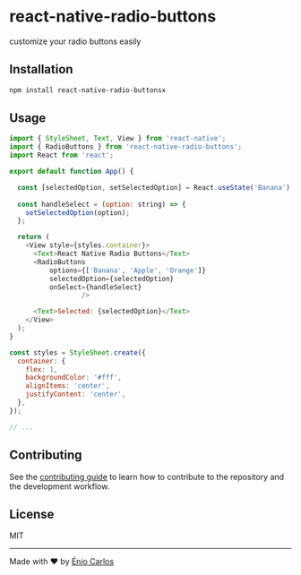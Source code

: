 # react-native-radio-buttons

customize your radio buttons easily

## Installation

```sh
npm install react-native-radio-buttonsx
```

## Usage

```js
import { StyleSheet, Text, View } from 'react-native';
import { RadioButtons } from 'react-native-radio-buttons';
import React from 'react';

export default function App() {

  const [selectedOption, setSelectedOption] = React.useState('Banana');
  
  const handleSelect = (option: string) => {
    setSelectedOption(option);
  };

  return (
    <View style={styles.container}>
      <Text>React Native Radio Buttons</Text>
      <RadioButtons
          options={['Banana', 'Apple', 'Orange']}
          selectedOption={selectedOption}
          onSelect={handleSelect}
                  />

      <Text>Selected: {selectedOption}</Text>
    </View>
  );
}

const styles = StyleSheet.create({
  container: {
    flex: 1,
    backgroundColor: '#fff',
    alignItems: 'center',
    justifyContent: 'center',
  },
});

// ...
```

## Contributing

See the [contributing guide](CONTRIBUTING.md) to learn how to contribute to the repository and the development workflow.

## License

MIT

---

Made with :heart: by [Énio Carlos](https://twitter.com/eniocarlosao)
